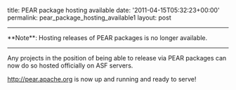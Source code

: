 title: PEAR package hosting available
date: '2011-04-15T05:32:23+00:00'
permalink: pear_package_hosting_available1
layout: post

<hr/>
**Note**: Hosting releases of PEAR packages is no longer available.
<hr/>
<p>

Any projects in the position of being able to release via PEAR packages can now do so hosted officially on ASF servers.</p> 
  <p><a href="http://pear.apache.org">http://pear.apache.org</a> is now up and running and ready to serve!</p>
